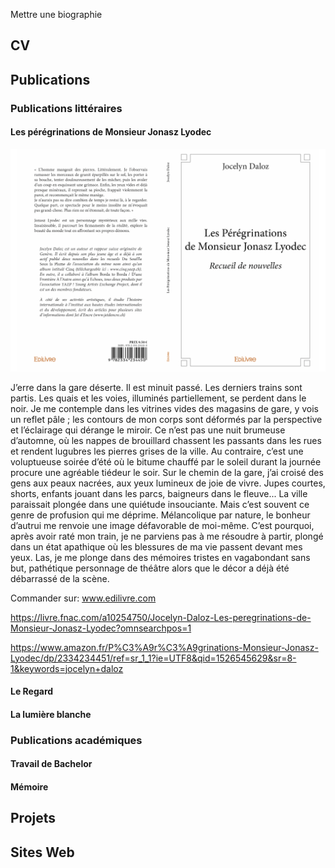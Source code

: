 Mettre une biographie

## CV

## Publications

### Publications littéraires

#### Les pérégrinations de Monsieur Jonasz Lyodec

![Les pérégrinations de Monsieur Jonasz Lyodec](/807407_LCL_C14.png)

J’erre dans la gare déserte. Il est minuit passé. Les derniers trains sont partis. Les quais et les voies, illuminés partiellement, se perdent dans le noir.
Je me contemple dans les vitrines vides des magasins de gare, y vois un reflet pâle ; les contours de mon corps sont déformés par la perspective et l’éclairage qui dérange le miroir.
Ce n’est pas une nuit brumeuse d’automne, où les nappes de brouillard chassent les passants dans les rues et rendent lugubres les pierres grises de la ville. Au contraire, c’est une voluptueuse soirée d’été où le bitume chauffé par le soleil durant la journée procure une agréable tiédeur le soir. Sur le chemin de la gare, j’ai croisé des gens aux peaux nacrées, aux yeux lumineux de joie de vivre. Jupes courtes, shorts, enfants jouant dans les parcs, baigneurs dans le fleuve... La ville paraissait plongée dans une quiétude insouciante.
Mais c’est souvent ce genre de profusion qui me déprime. Mélancolique par nature, le bonheur d’autrui me renvoie une image défavorable de moi-même. C’est pourquoi, après avoir raté mon train, je ne parviens pas à me résoudre à partir, plongé dans un état apathique où les blessures de ma vie passent devant mes yeux. Las, je me plonge dans des mémoires tristes en vagabondant sans but, pathétique personnage de théâtre alors que le décor a déjà été débarrassé de la scène.

Commander sur: 
www.edilivre.com

https://livre.fnac.com/a10254750/Jocelyn-Daloz-Les-peregrinations-de-Monsieur-Jonasz-Lyodec?omnsearchpos=1

https://www.amazon.fr/P%C3%A9r%C3%A9grinations-Monsieur-Jonasz-Lyodec/dp/2334234451/ref=sr_1_1?ie=UTF8&qid=1526545629&sr=8-1&keywords=jocelyn+daloz

#### Le Regard

#### La lumière blanche

### Publications académiques

#### Travail de Bachelor

#### Mémoire

## Projets

## Sites Web


